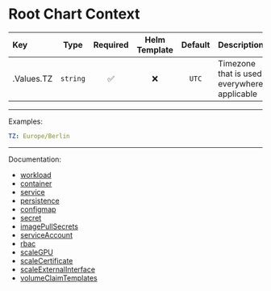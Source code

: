 # Root Chart Context

| Key              |   Type   | Required | Helm Template | Default | Description                                 |
| :--------------- | :------: | :------: | :-----------: | :-----: | :------------------------------------------ |
| .Values.TZ | `string` |    ✅    |      ❌       |  `UTC`  | Timezone that is used everywhere applicable |

---

Examples:

```yaml
TZ: Europe/Berlin
```

---

Documentation:

- [workload](workload/README.md)
- [container](container/README.md)
- [service](service/README.md)
- [persistence](persistence/README.md)
- [configmap](configmap.md)
- [secret](secret.md)
- [imagePullSecrets](imagePullSecrets.md)
- [serviceAccount](serviceAccount.md)
- [rbac](rbac.md)
- [scaleGPU](scaleGPU.md)
- [scaleCertificate](scaleCertificate.md)
- [scaleExternalInterface](scaleExternalInterface.md)
- [volumeClaimTemplates](volumeClaimTemplates.md)
